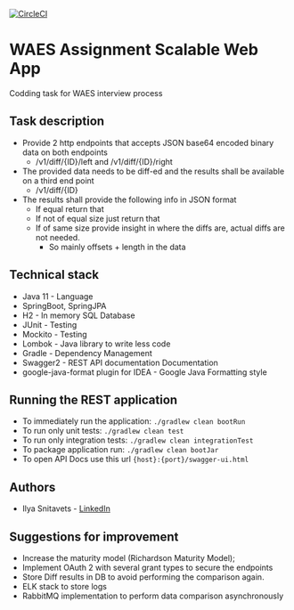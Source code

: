 [![CircleCI](https://circleci.com/gh/SnitavetsIV/DiffService/tree/master.svg?style=svg)](https://circleci.com/gh/SnitavetsIV/DiffService/tree/master)

# WAES Assignment Scalable Web App
 Codding task for WAES interview process
 
## Task description
- Provide 2 http endpoints that accepts JSON base64 encoded binary data on both
 endpoints
    - <host>/v1/diff/{ID}/left and <host>/v1/diff/{ID}/right
- The provided data needs to be diff-ed and the results shall be available on a third end
point
    - <host>/v1/diff/{ID}
- The results shall provide the following info in JSON format
    - If equal return that
    - If not of equal size just return that
    - If of same size provide insight in where the diffs are, actual diffs are not needed.
        - So mainly offsets + length in the data

## Technical stack
 - Java 11 - Language
 - SpringBoot, SpringJPA
 - H2 - In memory SQL Database
 - JUnit - Testing
 - Mockito - Testing
 - Lombok - Java library to write less code
 - Gradle - Dependency Management
 - Swagger2 - REST API documentation Documentation
 - google-java-format plugin for IDEA - Google Java Formatting style

## Running the REST application
- To immediately run the application:  `./gradlew clean bootRun`
- To run only unit tests: `./gradlew clean test`
- To run only integration tests: `./gradlew clean integrationTest`
- To package application run: `./gradlew clean bootJar` 
- To open API Docs use this url `{host}:{port}/swagger-ui.html`

## Authors
 - Ilya Snitavets - [LinkedIn](http://linkedin.com/in/ilya-snitavets)
 
## Suggestions for improvement

- Increase the maturity model (Richardson Maturity Model);
- Implement OAuth 2 with several grant types to secure the endpoints
- Store Diff results in DB to avoid performing the comparison again.
- ELK stack to store logs
- RabbitMQ implementation to perform data comparison asynchronously
